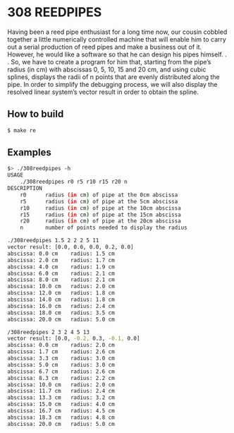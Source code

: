 # 308 REEDPIPES
Having been a reed pipe enthusiast for a long time now, our cousin cobbled together a little numerically controlled machine that will enable him to carry out a serial production of reed pipes and make a business out of it. However, he would like a software so that he can design his pipes himself. . .
So, we have to create a program for him that, starting from the pipe’s radius (in cm) with abscissas 0, 5, 10, 15 and 20 cm, and using cubic splines, displays the radii of n points that are evenly distributed along the pipe. In order to simplify the debugging process, we will also display the resolved linear system’s vector result in order to obtain the spline.
## How to build
```sh
$ make re
```

## Examples
```sh
$> ./308reedpipes -h
USAGE
    ./308reedpipes r0 r5 r10 r15 r20 n
DESCRIPTION
    r0      radius (in cm) of pipe at the 0cm abscissa
    r5      radius (in cm) of pipe at the 5cm abscissa
    r10     radius (in cm) of pipe at the 10cm abscissa
    r15     radius (in cm) of pipe at the 15cm abscissa
    r20     radius (in cm) of pipe at the 20cm abscissa
    n       number of points needed to display the radius
```

```sh
./308reedpipes 1.5 2 2 2 5 11
vector result: [0.0, 0.0, 0.0, 0.2, 0.0]
abscissa: 0.0 cm    radius: 1.5 cm
abscissa: 2.0 cm    radius: 1.7 cm
abscissa: 4.0 cm    radius: 1.9 cm
abscissa: 6.0 cm    radius: 2.1 cm
abscissa: 8.0 cm    radius: 2.1 cm
abscissa: 10.0 cm   radius: 2.0 cm
abscissa: 12.0 cm   radius: 1.8 cm
abscissa: 14.0 cm   radius: 1.8 cm
abscissa: 16.0 cm   radius: 2.4 cm
abscissa: 18.0 cm   radius: 3.5 cm
abscissa: 20.0 cm   radius: 5.0 cm
```

```sh
/308reedpipes 2 3 2 4 5 13
vector result: [0.0, -0.2, 0.3, -0.1, 0.0]
abscissa: 0.0 cm    radius: 2.0 cm
abscissa: 1.7 cm    radius: 2.6 cm
abscissa: 3.3 cm    radius: 3.0 cm
abscissa: 5.0 cm    radius: 3.0 cm
abscissa: 6.7 cm    radius: 2.6 cm
abscissa: 8.3 cm    radius: 2.2 cm
abscissa: 10.0 cm   radius: 2.0 cm
abscissa: 11.7 cm   radius: 2.4 cm
abscissa: 13.3 cm   radius: 3.2 cm
abscissa: 15.0 cm   radius: 4.0 cm
abscissa: 16.7 cm   radius: 4.5 cm
abscissa: 18.3 cm   radius: 4.8 cm
abscissa: 20.0 cm   radius: 5.0 cm
```